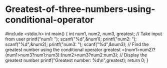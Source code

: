 # Greatest-of-three-numbers-using-conditional-operator
#include <stdio.h>
int main()
{ int num1, num2, num3, greatest; 
// Take input from user
printf("num1: ");
scanf("%d",&num1);
printf("num2: "); 
scanf("%d",&num2);
printf("num3: ");
scanf("%d",&num3);
// Find the greatest number using the conditional operator
greatest =(num1>num2)?(num1>num3?num1:num3):(num2>num3?num2:num3); 
// Display the greatest number 
printf("Greatest number: %d\n",greatest); return 0;
}
